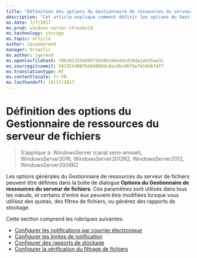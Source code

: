 ```yaml
---
title: "Définition des options du Gestionnaire de ressources du serveur de fichiers"
description: "Cet article explique comment définir les options du Gestionnaire de ressources du serveur de fichiers"
ms.date: 7/7/2017
ms.prod: windows-server-threshold
ms.technology: storage
ms.topic: article
author: JasonGerend
manager: brianlic
ms.author: jgerend
ms.openlocfilehash: f8b29235540957265062dded4cd39da1eb35ae31
ms.sourcegitcommit: 583355400f6b0d880dc0ac6bc06f0efb50d674f7
ms.translationtype: HT
ms.contentlocale: fr-FR
ms.lasthandoff: 10/17/2017
---
```

# <a name="setting-file-server-resource-manager-options"></a>Définition des options du Gestionnaire de ressources du serveur de fichiers

> S’applique à: WindowsServer (canal semi-annuel), WindowsServer2016, WindowsServer2012R2, WindowsServer2012, WindowsServer2008R2

Les options générales du Gestionnaire de ressources du serveur de fichiers peuvent être définies dans la boîte de dialogue **Options du Gestionnaire de ressources du serveur de fichiers**. Ces paramètres sont utilisés dans tous les nœuds, et certains d'entre eux peuvent être modifiées lorsque vous utilisez des quotas, des filtres de fichiers, ou générez des rapports de stockage.

Cette section comprend les rubriques suivantes:

-   [Configurer les notifications par courrier électronique](configure-email-notifications.md)
-   [Configurer les limites de notification](configure-notification-limits.md)
-   [Configurer des rapports de stockage](configure-storage-reports.md)
-   [Configurer la vérification du filtrage de fichiers](configure-file-screen-audit.md)


